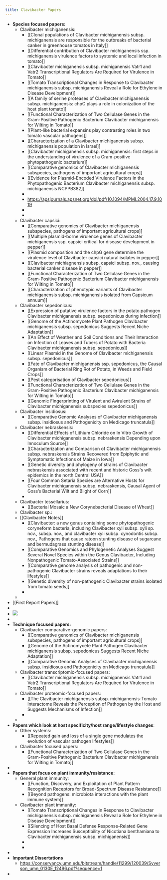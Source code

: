 ```yaml
---
title: Clavibacter Papers
---
```


- **Species focused papers:**
	- Clavibacter michiganensis:
		- [[Clonal populations of Clavibacter michiganensis subsp. michiganensis are responsible for the outbreaks of bacterial canker in greenhouse tomatos in Italy]]
		- [[Differential contribution of Clavibacter michiganensis ssp. michiganensis virulence factors to systemic and local infection in tomato]]
		- [[Clavibacter michiganensis subsp. michiganensis Vatr1 and Vatr2 Transcriptional Regulators Are Required for Virulence in Tomato]]
		- [[Tomato Transcriptional Changes in Response to Clavibacter michiganensis subsp. michiganensis Reveal a Role for Ethylene in Disease Development]]
		- [[A family of serine proteases of Clavibacter michiganensis subsp. michiganensis: chpC plays a role in colonization of the host plant tomato]]
		- [[Functional Characterization of Two Cellulase Genes in the Gram-Positive Pathogenic Bacterium Clavibacter michiganensis for Wilting in Tomato]]
		- [[Plant-like bacterial expansins play contrasting roles in two tomato vascular pathogens]]
		- [[Characterization of a Clavibacter michiganensis subsp. michiganensis population in Israel]]
		- [[Clavibacter michiganensis subsp. michiganensis: first steps in the understanding of virulence of a Gram-positive phytopathogenic bacterium]]
		- [[Comparative genomics of Clavibacter michiganensis subspecies, pathogens of important agricultural crops]]
		- [[Evidence for Plasmid-Encoded Virulence Factors in the Phytopathogenic Bacterium Clavibacter michiganensis subsp. michiganensis NCPPB382]]
		-
		- https://apsjournals.apsnet.org/doi/pdf/10.1094/MPMI.2004.17.9.1019
		-
		-
	- Clavibacter capsici:
		- [[Comparative genomics of Clavibacter michiganensis subspecies, pathogens of important agricultural crops]]
		- [[Multiple plasmid-borne virulence genes of Clavibacter michiganensis ssp. capsici critical for disease development in pepper]]
		- [[Plasmid composition and the chpG gene determine the virulence level of Clavibacter capsici natural isolates in pepper]]
		- [[Clavibacter michiagnensis subsp. capsici subsp. nov., causing bacterial canker disease in pepper]]
		- [[Functional Characterization of Two Cellulase Genes in the Gram-Positive Pathogenic Bacterium Clavibacter michiganensis for Wilting in Tomato]]
		- [[Characterization of phenotypic variants of Clavibacter michiganensis subsp. michiganensis isolated from Capsicum annuum]]
	- Clavibacter sepedonicus:
		- [[Expression of putative virulence factors in the potato pathogen Clavibacter michiganensis subsp. sepedonicus during infection]]
		- [[Genome of the Actinomycete Plant Pathogen Clavibacter michiganensis subsp. sepedonicus Suggests Recent Niche Adaptation]]
		- [[An Effect of Weather and Soil Conditions and Their Interaction on Infection of Leaves and Tubers of Potato with Bacteria Clavibacter michiganensis subsp. sepedonicus]]
		- [[Linear Plasmid in the Genome of Clavibacter michiganensis subsp. sepedonicus]]
		- [[Fate of Clavibacter michiganensis ssp. sepedonicus, the Causal Organism of Bacterial Ring Rot of Potato, in Weeds and Field Crops]]
		- [[Pest categorisation of Clavibacter sepedonicus]]
		- [[Functional Characterization of Two Cellulase Genes in the Gram-Positive Pathogenic Bacterium Clavibacter michiganensis for Wilting in Tomato]]
		- [[Genomic Fingerprinting of Virulent and Avirulent Strains of Clavibacter michiganensis subspecies sepedonicus]]
	- Clavibacter insidiosus:
		- [[Comparative Genomic Analyses of Clavibacter michiganensis subsp. insidiosus and Pathogenicity on Medicago truncatula]]
	- Clavibacter nebraskensis:
		- [[Differential Effects of Lithium Chloride on In Vitro Growth of Clavibacter michiganensis subsp. nebraskensis Depending upon Innoculum Source]]
		- [[Characterization and Comparison of Clavibacter michiganensis subsp. nebraskensis Strains Recovered from Epiphytic and Symptomatic Infections of Maize in Iowa]]
		- [[Genetic diversity and phylogeny of strains of Clavibacter nebraskensis associated with recent and historic Goss's wilt epidemics in the north Central USA]]
		- [[Four Common Setaria Species are Alternative Hosts for Clavibacter michiganensis subsp. nebraskensis, Causal Agent of Goss’s Bacterial Wilt and Blight of Corn]]
		-
	- Clavibacter tessellarius:
		- [[Bacterial Mosaic a New Corynebacterial Disease of Wheat]]
	- Clavibacter sp.:
	- [[Clavibacter Notes]]
		- [[Clavibacter: a new genus containing some phytopathogenic coryneform bacteria, including Clavibacter xyli subsp. xyli sp. nov., subsp. nov., and clavibacter xyli subsp. cynodontis subsp. nov., Pathogens that cause ratoon stunting disease of sugarcane and bermudagrass stunting disease]]
		- [[Comparative Genomics and Phylogenetic Analyses Suggest Several Novel Species within the Genus Clavibacter, Including Nonpathogenic Tomato-Associated Strains]]
		- [[Comparative genome analysis of pathogenic and non-pathogenic Clavibacter strains reveals adaptations to their lifestyles]]
		- [[Genetic diversity of non-pathogenic Clavibacter strains isolated from tomato seeds]]
		-
	-
- [[First Report Papers]]
-
- ![](https://firebasestorage.googleapis.com/v0/b/firescript-577a2.appspot.com/o/imgs%2Fapp%2FQualifying_Exam%2FmxqIcI6hDC.png?alt=media&token=9d64b9a7-a201-4f33-aff3-b01d9f3edbe6)
-
- **Technique focused papers:**
	- Clavibacter comparative-genomic papers:
		- [[Comparative genomics of Clavibacter michiganensis subspecies, pathogens of important agricultural crops]]
		- [[Genome of the Actinomycete Plant Pathogen Clavibacter michiganensis subsp. sepedonicus Suggests Recent Niche Adaptation]]
		- [[Comparative Genomic Analyses of Clavibacter michiganensis subsp. insidiosus and Pathogenicity on Medicago truncatula]]
	- Clavibacter transcriptomic-focused papers:
		- [[Clavibacter michiganensis subsp. michiganensis Vatr1 and Vatr2 Transcriptional Regulators Are Required for Virulence in Tomato]]
	- Clavibacter proteomic-focused papers:
		- [[The Clavibacter michiganensis subsp. michiganensis-Tomato Interactome Reveals the Perception of Pathogen by the Host and Suggests Mechanisms of Infection]]
		-
	-
- **Papers which look at host specificity/host range/lifestyle changes**:
	- Other systems:
		- [[Repeated gain and loss of a single gene modulates the evolution of vascular pathogen lifestyles]]
	- Clavibacter focused papers:
		- [[Functional Characterization of Two Cellulase Genes in the Gram-Positive Pathogenic Bacterium Clavibacter michiganensis for Wilting in Tomato]]
-
- **Papers that focus on plant immunity/resistance:**
	- General plant immunity:
		- [[Function, Discovery, and Exploitation of Plant Pattern Recognition Receptors for Broad-Spectrum Disease Resistance]]
		- [[Beyond pathogens: microbiota interactions with the plant immune system]]
	- Clavibacter plant immunity:
		- [[Tomato Transcriptional Changes in Response to Clavibacter michiganensis subsp. michiganensis Reveal a Role for Ethylene in Disease Development]]
		- [[Silencing of Host Basal Defense Response-Related Gene Expression Increases Susceptibility of Nicotiana benthamiana to Clavibacter michiganensis subsp. michiganensis]]
		-
		-
-
- **Important Dissertations**
	- https://conservancy.umn.edu/bitstream/handle/11299/120039/Syverson_umn_0130E_12496.pdf?sequence=1
-